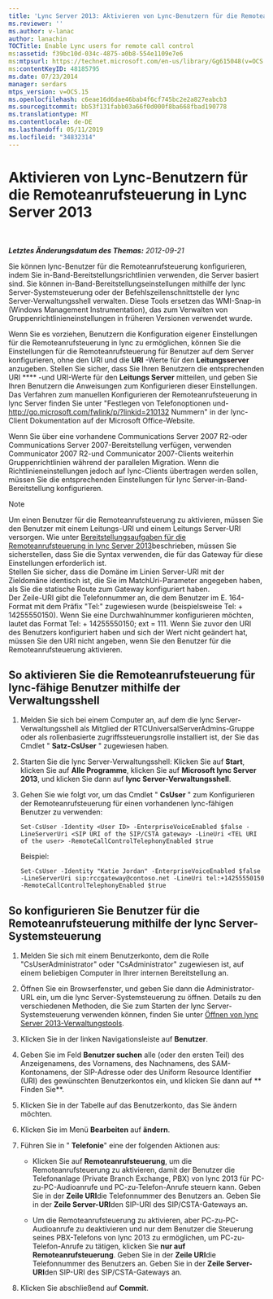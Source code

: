 ```yaml
---
title: 'Lync Server 2013: Aktivieren von Lync-Benutzern für die Remoteanrufsteuerung'
ms.reviewer: ''
ms.author: v-lanac
author: lanachin
TOCTitle: Enable Lync users for remote call control
ms:assetid: f39bc10d-034c-4875-a0b8-554e1109e7e6
ms:mtpsurl: https://technet.microsoft.com/en-us/library/Gg615048(v=OCS.15)
ms:contentKeyID: 48185795
ms.date: 07/23/2014
manager: serdars
mtps_version: v=OCS.15
ms.openlocfilehash: c6eae16d6dae46bab4f6cf745bc2e2a827eabcb3
ms.sourcegitcommit: bb53f131fabb03a66f0d000f8ba668fbad190778
ms.translationtype: MT
ms.contentlocale: de-DE
ms.lasthandoff: 05/11/2019
ms.locfileid: "34832314"
---
```

<div data-xmlns="http://www.w3.org/1999/xhtml">

<div class="topic" data-xmlns="http://www.w3.org/1999/xhtml" data-msxsl="urn:schemas-microsoft-com:xslt" data-cs="http://msdn.microsoft.com/en-us/">

<div data-asp="http://msdn2.microsoft.com/asp">

# <a name="enable-lync-users-for-remote-call-control-in-lync-server-2013"></a>Aktivieren von Lync-Benutzern für die Remoteanrufsteuerung in Lync Server 2013

</div>

<div id="mainSection">

<div id="mainBody">

<span> </span>

_**Letztes Änderungsdatum des Themas:** 2012-09-21_

Sie können lync-Benutzer für die Remoteanrufsteuerung konfigurieren, indem Sie in-Band-Bereitstellungsrichtlinien verwenden, die Server basiert sind. Sie können in-Band-Bereitstellungseinstellungen mithilfe der lync Server-Systemsteuerung oder der Befehlszeilenschnittstelle der lync Server-Verwaltungsshell verwalten. Diese Tools ersetzen das WMI-Snap-in (Windows Management Instrumentation), das zum Verwalten von Gruppenrichtlinieneinstellungen in früheren Versionen verwendet wurde.

Wenn Sie es vorziehen, Benutzern die Konfiguration eigener Einstellungen für die Remoteanrufsteuerung in lync zu ermöglichen, können Sie die Einstellungen für die Remoteanrufsteuerung für Benutzer auf dem Server konfigurieren, ohne den URI und die **URI** -Werte für den **Leitungsserver** anzugeben. Stellen Sie sicher, dass Sie Ihren Benutzern die entsprechenden URI **** -und URI-Werte für den **Leitungs Server** mitteilen, und geben Sie Ihren Benutzern die Anweisungen zum Konfigurieren dieser Einstellungen. Das Verfahren zum manuellen Konfigurieren der Remoteanrufsteuerung in lync Server finden Sie unter "Festlegen von Telefonoptionen und- <http://go.microsoft.com/fwlink/p/?linkid=210132> Nummern" in der lync-Client Dokumentation auf der Microsoft Office-Website.

Wenn Sie über eine vorhandene Communications Server 2007 R2-oder Communications Server 2007-Bereitstellung verfügen, verwenden Communicator 2007 R2-und Communicator 2007-Clients weiterhin Gruppenrichtlinien während der parallelen Migration. Wenn die Richtlinieneinstellungen jedoch auf lync-Clients übertragen werden sollen, müssen Sie die entsprechenden Einstellungen für lync Server-in-Band-Bereitstellung konfigurieren.

<div>


> [!NOTE]  
> Um einen Benutzer für die Remoteanrufsteuerung zu aktivieren, müssen Sie den Benutzer mit einem Leitungs-URI und einem Leitungs Server-URI versorgen. Wie unter <A href="lync-server-2013-deployment-tasks-for-remote-call-control.md">Bereitstellungsaufgaben für die Remoteanrufsteuerung in lync Server 2013</A>beschrieben, müssen Sie sicherstellen, dass Sie die Syntax verwenden, die für das Gateway für diese Einstellungen erforderlich ist.<BR>Stellen Sie sicher, dass die Domäne im Linien Server-URI mit der Zieldomäne identisch ist, die Sie im MatchUri-Parameter angegeben haben, als Sie die statische Route zum Gateway konfiguriert haben.<BR>Der Zeile-URI gibt die Telefonnummer an, die dem Benutzer im E. 164-Format mit dem Präfix "Tel:" zugewiesen wurde (beispielsweise Tel: + 14255550150). Wenn Sie eine Durchwahlnummer konfigurieren möchten, lautet das Format Tel: + 14255550150; ext = 111. Wenn Sie zuvor den URI des Benutzers konfiguriert haben und sich der Wert nicht geändert hat, müssen Sie den URI nicht angeben, wenn Sie den Benutzer für die Remoteanrufsteuerung aktivieren.



</div>

<div>

## <a name="to-enable-remote-call-control-for-lync-enabled-users-by-using-management-shell"></a>So aktivieren Sie die Remoteanrufsteuerung für lync-fähige Benutzer mithilfe der Verwaltungsshell

1.  Melden Sie sich bei einem Computer an, auf dem die lync Server-Verwaltungsshell als Mitglied der RTCUniversalServerAdmins-Gruppe oder als rollenbasierte zugriffssteuerungsrolle installiert ist, der Sie das Cmdlet " **Satz-CsUser** " zugewiesen haben.

2.  Starten Sie die lync Server-Verwaltungsshell: Klicken Sie auf **Start**, klicken Sie auf **Alle Programme**, klicken Sie auf **Microsoft lync Server 2013**, und klicken Sie dann auf **lync Server-Verwaltungsshell**.

3.  Gehen Sie wie folgt vor, um das Cmdlet " **CsUser** " zum Konfigurieren der Remoteanrufsteuerung für einen vorhandenen lync-fähigen Benutzer zu verwenden:
    
        Set-CsUser -Identity <User ID> -EnterpriseVoiceEnabled $false -LineServerUri <SIP URI of the SIP/CSTA gateway> -LineUri <TEL URI of the user> -RemoteCallControlTelephonyEnabled $true
    
    Beispiel:
    
        Set-CsUser -Identity "Katie Jordan" -EnterpriseVoiceEnabled $false -LineServerUri sip:rccgateway@contoso.net -LineUri tel:+14255550150 -RemoteCallControlTelephonyEnabled $true

</div>

<div>

## <a name="to-configure-users-for-remote-call-control-by-using-lync-server-control-panel"></a>So konfigurieren Sie Benutzer für die Remoteanrufsteuerung mithilfe der lync Server-Systemsteuerung

1.  Melden Sie sich mit einem Benutzerkonto, dem die Rolle "CsUserAdministrator" oder "CsAdministrator" zugewiesen ist, auf einem beliebigen Computer in Ihrer internen Bereitstellung an.

2.  Öffnen Sie ein Browserfenster, und geben Sie dann die Administrator-URL ein, um die lync Server-Systemsteuerung zu öffnen. Details zu den verschiedenen Methoden, die Sie zum Starten der lync Server-Systemsteuerung verwenden können, finden Sie unter [Öffnen von lync Server 2013-Verwaltungstools](lync-server-2013-open-lync-server-administrative-tools.md).

3.  Klicken Sie in der linken Navigationsleiste auf **Benutzer**.

4.  Geben Sie im Feld **Benutzer suchen** alle (oder den ersten Teil) des Anzeigenamens, des Vornamens, des Nachnamens, des SAM-Kontonamens, der SIP-Adresse oder des Uniform Resource Identifier (URI) des gewünschten Benutzerkontos ein, und klicken Sie dann auf ** Finden Sie**.

5.  Klicken Sie in der Tabelle auf das Benutzerkonto, das Sie ändern möchten.

6.  Klicken Sie im Menü **Bearbeiten** auf **ändern**.

7.  Führen Sie in " **Telefonie**" eine der folgenden Aktionen aus:
    
      - Klicken Sie auf **Remoteanrufsteuerung**, um die Remoteanrufsteuerung zu aktivieren, damit der Benutzer die Telefonanlage (Private Branch Exchange, PBX) von lync 2013 für PC-zu-PC-Audioanrufe und PC-zu-Telefon-Anrufe steuern kann. Geben Sie in der **Zeile URI**die Telefonnummer des Benutzers an. Geben Sie in der **Zeile Server-URI**den SIP-URI des SIP/CSTA-Gateways an.
    
      - Um die Remoteanrufsteuerung zu aktivieren, aber PC-zu-PC-Audioanrufe zu deaktivieren und nur dem Benutzer die Steuerung seines PBX-Telefons von lync 2013 zu ermöglichen, um PC-zu-Telefon-Anrufe zu tätigen, klicken Sie **nur auf Remoteanrufsteuerung**. Geben Sie in der **Zeile URI**die Telefonnummer des Benutzers an. Geben Sie in der **Zeile Server-URI**den SIP-URI des SIP/CSTA-Gateways an.

8.  Klicken Sie abschließend auf **Commit**.

</div>

</div>

<span> </span>

</div>

</div>

</div>

